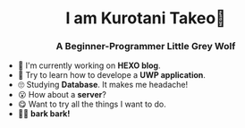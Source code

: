 <h1 align="center">I am Kurotani Takeo🐺</h1>
<h3 align="center">A Beginner-Programmer Little Grey Wolf</h3>

* 🤯 I'm currently working on **HEXO blog**.
* 🤔 Try to learn how to develope a **UWP application**.
* 🙄 Studying **Database**. It makes me headache!
* 😮 How about a **server**?
* 😋 Want to try all the things I want to do.
* 🐱‍💻 **bark bark!**
